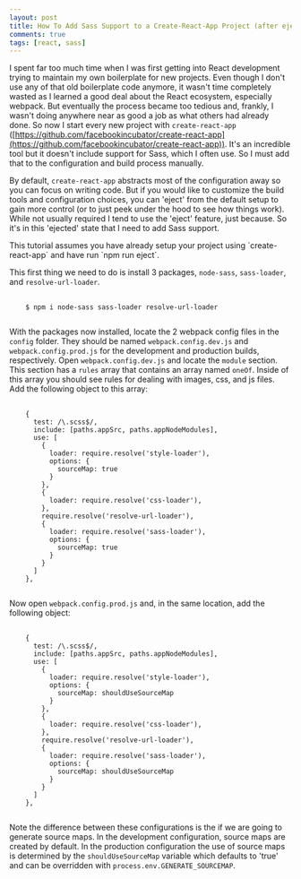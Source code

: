 ```yaml
---
layout: post
title: How To Add Sass Support to a Create-React-App Project (after ejecting)
comments: true
tags: [react, sass]
---
```


I spent far too much time when I was first getting into React development trying to maintain my own boilerplate for new projects. Even though I don't use any of that old boilerplate code anymore, it wasn't time completely wasted as I learned a good deal about the React ecosystem, especially webpack. But eventually the process became too tedious and, frankly, I wasn't doing anywhere near as good a job as what others had already done. So now I start every new project with `create-react-app` ([https://github.com/facebookincubator/create-react-app](https://github.com/facebookincubator/create-react-app)). It's an incredible tool but it doesn't include support for Sass, which I often use. So I must add that to the configuration and build process manually.

By default, `create-react-app` abstracts most of the configuration away so you can focus on writing code. But if you would like to customize the build tools and configuration choices, you can 'eject' from the default setup to gain more control (or to just peek under the hood to see how things work). While not usually required I tend to use the 'eject' feature, just because. So it's in this 'ejected' state that I need to add Sass support.

<div class="alert alert-info">
<i class="fa fa-exclamation-circle"></i> This tutorial assumes you have already setup your project using `create-react-app` and have run `npm run eject`.
</div>

This first thing we need to do is install 3 packages, `node-sass`, `sass-loader`, and `resolve-url-loader`.

<pre class="prettyprint lang-bsh">
  <code class="language-bsh">
    $ npm i node-sass sass-loader resolve-url-loader
  </code>
</pre>

With the packages now installed, locate the 2 webpack config files in the `config` folder. They should be named `webpack.config.dev.js` and `webpack.config.prod.js` for the development and production builds, respectively. Open `webpack.config.dev.js` and locate the `module` section. This section has a `rules` array that contains an array named `oneOf`. Inside of this array you should see rules for dealing with images, css, and js files. Add the following object to this array:

<pre class="prettyprint">
  <code class="language-js">
    {
      test: /\.scss$/,
      include: [paths.appSrc, paths.appNodeModules],
      use: [
        {
          loader: require.resolve('style-loader'),
          options: {
            sourceMap: true
          }
        },
        {
          loader: require.resolve('css-loader'),
        },
        require.resolve('resolve-url-loader'),
        {
          loader: require.resolve('sass-loader'),
          options: {
            sourceMap: true
          }
        }
      ]
    },
  </code>
</pre>

Now open `webpack.config.prod.js` and, in the same location, add the following object:

<pre class="prettyprint">
  <code class="language-js">
    {
      test: /\.scss$/,
      include: [paths.appSrc, paths.appNodeModules],
      use: [
        {
          loader: require.resolve('style-loader'),
          options: {
            sourceMap: shouldUseSourceMap
          }
        },
        {
          loader: require.resolve('css-loader'),
        },
        require.resolve('resolve-url-loader'),
        {
          loader: require.resolve('sass-loader'),
          options: {
            sourceMap: shouldUseSourceMap
          }
        }
      ]
    },
  </code>
</pre>

Note the difference between these configurations is the if we are going to generate source maps. In the development configuration, source maps are created by default. In the production configuration the use of source maps is determined by the `shouldUseSourceMap` variable which defaults to 'true' and can be overridden with `process.env.GENERATE_SOURCEMAP`.







